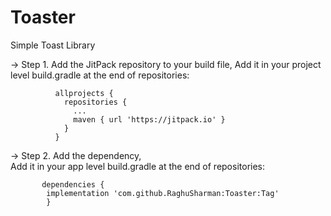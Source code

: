 # Toaster
Simple Toast Library

->  Step 1. Add the JitPack repository to your build file,
            Add it in your project level build.gradle at the end of repositories:

              allprojects {
                repositories {
                  ...
                  maven { url 'https://jitpack.io' }
                }
              }
              
-> Step 2. Add the dependency,          
           Add it in your app level build.gradle at the end of repositories:
           
           dependencies {
	        implementation 'com.github.RaghuSharman:Toaster:Tag'
	        }
